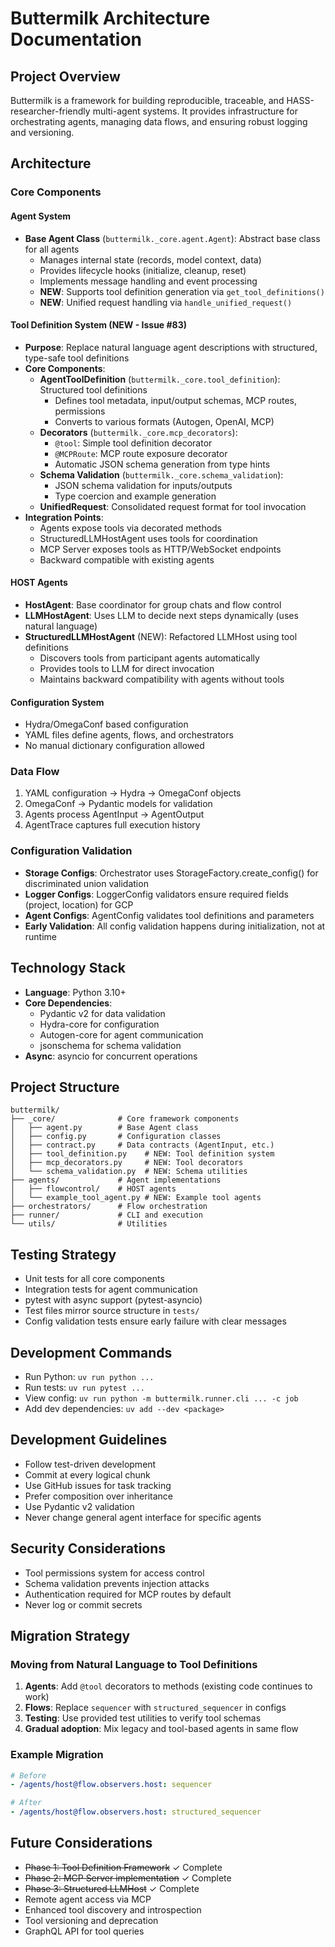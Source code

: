 # Buttermilk Architecture Documentation

## Project Overview

Buttermilk is a framework for building reproducible, traceable, and HASS-researcher-friendly multi-agent systems. It provides infrastructure for orchestrating agents, managing data flows, and ensuring robust logging and versioning.

## Architecture

### Core Components

#### Agent System
- **Base Agent Class** (`buttermilk._core.agent.Agent`): Abstract base class for all agents
  - Manages internal state (records, model context, data)
  - Provides lifecycle hooks (initialize, cleanup, reset)
  - Implements message handling and event processing
  - **NEW**: Supports tool definition generation via `get_tool_definitions()`
  - **NEW**: Unified request handling via `handle_unified_request()`

#### Tool Definition System (NEW - Issue #83)
- **Purpose**: Replace natural language agent descriptions with structured, type-safe tool definitions
- **Core Components**:
  - **AgentToolDefinition** (`buttermilk._core.tool_definition`): Structured tool definitions
    - Defines tool metadata, input/output schemas, MCP routes, permissions
    - Converts to various formats (Autogen, OpenAI, MCP)
  - **Decorators** (`buttermilk._core.mcp_decorators`):
    - `@tool`: Simple tool definition decorator
    - `@MCPRoute`: MCP route exposure decorator
    - Automatic JSON schema generation from type hints
  - **Schema Validation** (`buttermilk._core.schema_validation`):
    - JSON schema validation for inputs/outputs
    - Type coercion and example generation
  - **UnifiedRequest**: Consolidated request format for tool invocation
- **Integration Points**:
  - Agents expose tools via decorated methods
  - StructuredLLMHostAgent uses tools for coordination
  - MCP Server exposes tools as HTTP/WebSocket endpoints
  - Backward compatible with existing agents

#### HOST Agents
- **HostAgent**: Base coordinator for group chats and flow control
- **LLMHostAgent**: Uses LLM to decide next steps dynamically (uses natural language)
- **StructuredLLMHostAgent** (NEW): Refactored LLMHost using tool definitions
  - Discovers tools from participant agents automatically
  - Provides tools to LLM for direct invocation
  - Maintains backward compatibility with agents without tools

#### Configuration System
- Hydra/OmegaConf based configuration
- YAML files define agents, flows, and orchestrators
- No manual dictionary configuration allowed

### Data Flow
1. YAML configuration → Hydra → OmegaConf objects
2. OmegaConf → Pydantic models for validation
3. Agents process AgentInput → AgentOutput
4. AgentTrace captures full execution history

### Configuration Validation
- **Storage Configs**: Orchestrator uses StorageFactory.create_config() for discriminated union validation
- **Logger Configs**: LoggerConfig validators ensure required fields (project, location) for GCP
- **Agent Configs**: AgentConfig validates tool definitions and parameters
- **Early Validation**: All config validation happens during initialization, not at runtime

## Technology Stack
- **Language**: Python 3.10+
- **Core Dependencies**:
  - Pydantic v2 for data validation
  - Hydra-core for configuration
  - Autogen-core for agent communication
  - jsonschema for schema validation
- **Async**: asyncio for concurrent operations

## Project Structure
```
buttermilk/
├── _core/              # Core framework components
│   ├── agent.py        # Base Agent class
│   ├── config.py       # Configuration classes
│   ├── contract.py     # Data contracts (AgentInput, etc.)
│   ├── tool_definition.py    # NEW: Tool definition system
│   ├── mcp_decorators.py     # NEW: Tool decorators
│   └── schema_validation.py  # NEW: Schema utilities
├── agents/             # Agent implementations
│   ├── flowcontrol/    # HOST agents
│   └── example_tool_agent.py # NEW: Example tool agents
├── orchestrators/      # Flow orchestration
├── runner/             # CLI and execution
└── utils/              # Utilities
```

## Testing Strategy
- Unit tests for all core components
- Integration tests for agent communication
- pytest with async support (pytest-asyncio)
- Test files mirror source structure in `tests/`
- Config validation tests ensure early failure with clear messages

## Development Commands
- Run Python: `uv run python ...`
- Run tests: `uv run pytest ...`
- View config: `uv run python -m buttermilk.runner.cli ... -c job`
- Add dev dependencies: `uv add --dev <package>`

## Development Guidelines
- Follow test-driven development
- Commit at every logical chunk
- Use GitHub issues for task tracking
- Prefer composition over inheritance
- Use Pydantic v2 validation
- Never change general agent interface for specific agents

## Security Considerations
- Tool permissions system for access control
- Schema validation prevents injection attacks
- Authentication required for MCP routes by default
- Never log or commit secrets

## Migration Strategy

### Moving from Natural Language to Tool Definitions
1. **Agents**: Add `@tool` decorators to methods (existing code continues to work)
2. **Flows**: Replace `sequencer` with `structured_sequencer` in configs
3. **Testing**: Use provided test utilities to verify tool schemas
4. **Gradual adoption**: Mix legacy and tool-based agents in same flow

### Example Migration
```yaml
# Before
- /agents/host@flow.observers.host: sequencer

# After  
- /agents/host@flow.observers.host: structured_sequencer
```

## Future Considerations
- ~~Phase 1: Tool Definition Framework~~ ✓ Complete
- ~~Phase 2: MCP Server implementation~~ ✓ Complete
- ~~Phase 3: Structured LLMHost~~ ✓ Complete
- Remote agent access via MCP
- Enhanced tool discovery and introspection
- Tool versioning and deprecation
- GraphQL API for tool queries